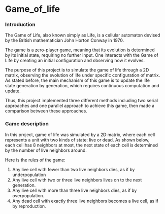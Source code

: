 # Game_of_life

### Introduction

The Game of Life, also known simply as Life, is a cellular automaton devised by the British mathematician John Horton Conway in 1970.

The game is a zero-player game, meaning that its evolution is determined by its initial state, requiring no further input. One interacts with the Game of Life by creating an initial configuration and observing how it evolves.

The purpose of this project is to simulate the game of life through a 2D matrix, observing the evolution of life under specific configuration of matrix. As stated before, the main mechanism of this game is to update the life state generation by generation, which requires continuous computation and update.

Thus, this project  implemented three different methods including two serial approaches and one parallel approach to achieve this game, then made a comparison between these approaches.



### Game description

In this project, game of life was simulated by a 2D matrix, where each cell represents a unit with two kinds of state: live or dead. As shown below, each cell has 8 neighbors at most, the next state of each cell is determined by the number of live neighbors around.

Here is the rules of the game:

1. Any live cell with fewer than two live neighbors dies, as if by underpopulation
2. Any live cell with two or three live neighbors lives on to the next generation.
3. Any live cell with more than three live neighbors dies, as if by overpopulation.
4. Any dead cell with exactly three live neighbors becomes a live cell, as if by reproduction.

